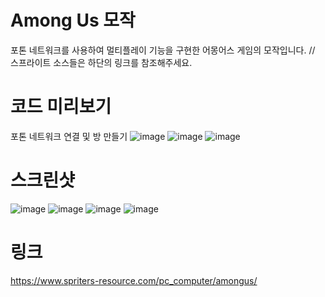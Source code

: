 # Among Us 모작
포톤 네트워크를 사용하여 멀티플레이 기능을 구현한 어몽어스 게임의 모작입니다.
// 스프라이트 소스들은 하단의 링크를 참조해주세요.
# 코드 미리보기
포톤 네트워크 연결 및 방 만들기
![image](https://user-images.githubusercontent.com/65800890/150623537-c37c0ac4-14d2-4999-b6e5-f7d3cd6f9983.png)
![image](https://user-images.githubusercontent.com/65800890/150623543-93f52803-db31-4371-a7a2-1afd23a21006.png)
![image](https://user-images.githubusercontent.com/65800890/150623545-b7fc65f9-4316-46c5-87b7-11f36fd9fa32.png)
# 스크린샷
![image](https://user-images.githubusercontent.com/65800890/150623548-4ce90283-9f42-48ac-95c6-4e9513ddb2d4.png)
![image](https://user-images.githubusercontent.com/65800890/150623553-65c9a83e-d658-4557-8ec9-57e260e8916c.png)
![image](https://user-images.githubusercontent.com/65800890/150623555-1c6e32a3-c45f-4e92-ba61-4c8db3dd2c24.png)
![image](https://user-images.githubusercontent.com/65800890/150623561-323ab474-bfff-4383-bd2d-eb7e154bbfd7.png)
# 링크
https://www.spriters-resource.com/pc_computer/amongus/
